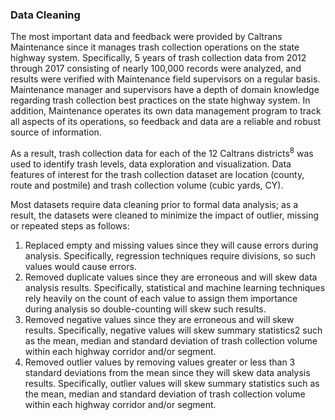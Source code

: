 ### Data Cleaning

The most important data and feedback were provided by Caltrans Maintenance since it manages trash collection operations on the state highway system. Specifically, 5 years of trash collection data from 2012 through 2017 consisting of nearly 100,000 records were analyzed, and results were verified with Maintenance field supervisors on a regular basis. Maintenance manager and supervisors have a depth of domain knowledge regarding trash collection best practices on the state highway system. In addition, Maintenance operates its own data management program to track all aspects of its operations, so feedback and data are a reliable and robust source of information.

As a result, trash collection data for each of the 12 Caltrans districts$^{8}$ was used to identify trash levels, data exploration and visualization. Data features of interest for the trash collection dataset are location (county, route and postmile) and trash collection volume (cubic yards, CY).

Most datasets require data cleaning prior to formal data analysis; as a result, the datasets were cleaned to minimize the impact of outlier, missing or repeated steps as follows:

1. Replaced empty and missing values since they will cause errors during analysis. Specifically, regression techniques require divisions, so such values would cause errors.
2. Removed duplicate values since they are erroneous and will skew data analysis results. Specifically, statistical and machine learning techniques rely heavily on the count of each value to assign them importance during analysis so double-counting will skew such results.
3. Removed negative values since they are erroneous and will skew results. Specifically, negative values will skew summary statistics2 such as the mean, median and standard deviation of trash collection volume within each highway corridor and/or segment.
4. Removed outlier values by removing values greater or less than 3 standard deviations from the mean since they will skew data analysis results. Specifically, outlier values will skew summary statistics such as the mean, median and standard deviation of trash collection volume within each highway corridor and/or segment.
